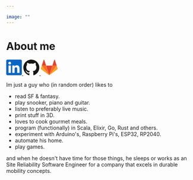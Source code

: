 ```yaml
---

image: ""
---
```


# About me

<a href="https://www.linkedin.com/in/gertjanassies/" target="_blank">
    <svg xmlns="http://www.w3.org/2000/svg" width="3em" height="3em" viewBox="0 0 256 256"><path fill="#0A66C2" d="M218.123 218.127h-37.931v-59.403c0-14.165-.253-32.4-19.728-32.4c-19.756 0-22.779 15.434-22.779 31.369v60.43h-37.93V95.967h36.413v16.694h.51a39.907 39.907 0 0 1 35.928-19.733c38.445 0 45.533 25.288 45.533 58.186l-.016 67.013ZM56.955 79.27c-12.157.002-22.014-9.852-22.016-22.009c-.002-12.157 9.851-22.014 22.008-22.016c12.157-.003 22.014 9.851 22.016 22.008A22.013 22.013 0 0 1 56.955 79.27m18.966 138.858H37.95V95.967h37.97v122.16ZM237.033.018H18.89C8.58-.098.125 8.161-.001 18.471v219.053c.122 10.315 8.576 18.582 18.89 18.474h218.144c10.336.128 18.823-8.139 18.966-18.474V18.454c-.147-10.33-8.635-18.588-18.966-18.453"></path></svg>
</a>
<a href="https://github.com/gertjana" target="_blank">
    <svg xmlns="http://www.w3.org/2000/svg" width="3.09em" height="3em" viewBox="0 0 256 250"><path fill="#161614" d="M128.001 0C57.317 0 0 57.307 0 128.001c0 56.554 36.676 104.535 87.535 121.46c6.397 1.185 8.746-2.777 8.746-6.158c0-3.052-.12-13.135-.174-23.83c-35.61 7.742-43.124-15.103-43.124-15.103c-5.823-14.795-14.213-18.73-14.213-18.73c-11.613-7.944.876-7.78.876-7.78c12.853.902 19.621 13.19 19.621 13.19c11.417 19.568 29.945 13.911 37.249 10.64c1.149-8.272 4.466-13.92 8.127-17.116c-28.431-3.236-58.318-14.212-58.318-63.258c0-13.975 5-25.394 13.188-34.358c-1.329-3.224-5.71-16.242 1.24-33.874c0 0 10.749-3.44 35.21 13.121c10.21-2.836 21.16-4.258 32.038-4.307c10.878.049 21.837 1.47 32.066 4.307c24.431-16.56 35.165-13.12 35.165-13.12c6.967 17.63 2.584 30.65 1.255 33.873c8.207 8.964 13.173 20.383 13.173 34.358c0 49.163-29.944 59.988-58.447 63.157c4.591 3.972 8.682 11.762 8.682 23.704c0 17.126-.148 30.91-.148 35.126c0 3.407 2.304 7.398 8.792 6.14C219.37 232.5 256 184.537 256 128.002C256 57.307 198.691 0 128.001 0Zm-80.06 182.34c-.282.636-1.283.827-2.194.39c-.929-.417-1.45-1.284-1.15-1.922c.276-.655 1.279-.838 2.205-.399c.93.418 1.46 1.293 1.139 1.931Zm6.296 5.618c-.61.566-1.804.303-2.614-.591c-.837-.892-.994-2.086-.375-2.66c.63-.566 1.787-.301 2.626.591c.838.903 1 2.088.363 2.66Zm4.32 7.188c-.785.545-2.067.034-2.86-1.104c-.784-1.138-.784-2.503.017-3.05c.795-.547 2.058-.055 2.861 1.075c.782 1.157.782 2.522-.019 3.08Zm7.304 8.325c-.701.774-2.196.566-3.29-.49c-1.119-1.032-1.43-2.496-.726-3.27c.71-.776 2.213-.558 3.315.49c1.11 1.03 1.45 2.505.701 3.27Zm9.442 2.81c-.31 1.003-1.75 1.459-3.199 1.033c-1.448-.439-2.395-1.613-2.103-2.626c.301-1.01 1.747-1.484 3.207-1.028c1.446.436 2.396 1.602 2.095 2.622Zm10.744 1.193c.036 1.055-1.193 1.93-2.715 1.95c-1.53.034-2.769-.82-2.786-1.86c0-1.065 1.202-1.932 2.733-1.958c1.522-.03 2.768.818 2.768 1.868Zm10.555-.405c.182 1.03-.875 2.088-2.387 2.37c-1.485.271-2.861-.365-3.05-1.386c-.184-1.056.893-2.114 2.376-2.387c1.514-.263 2.868.356 3.061 1.403Z"></path></svg>
</a>
<a href="https://gitlab.com/gertjana" target="_blank">
    <svg xmlns="http://www.w3.org/2000/svg" width="3.27em" height="3em" viewBox="0 0 256 236"><path fill="#E24329" d="m128.075 236.075l47.104-144.97H80.97l47.104 144.97Z"></path><path fill="#FC6D26" d="M128.075 236.074L80.97 91.104H14.956l113.119 144.97Z"></path><path fill="#FCA326" d="M14.956 91.104L.642 135.16a9.752 9.752 0 0 0 3.542 10.903l123.891 90.012l-113.12-144.97Z"></path><path fill="#E24329" d="M14.956 91.105H80.97L52.601 3.79c-1.46-4.493-7.816-4.492-9.275 0l-28.37 87.315Z"></path><path fill="#FC6D26" d="m128.075 236.074l47.104-144.97h66.015l-113.12 144.97Z"></path><path fill="#FCA326" d="m241.194 91.104l14.314 44.056a9.752 9.752 0 0 1-3.543 10.903l-123.89 90.012l113.119-144.97Z"></path><path fill="#E24329" d="M241.194 91.105h-66.015l28.37-87.315c1.46-4.493 7.816-4.492 9.275 0l28.37 87.315Z"></path></svg>
</a>

Im just a guy who (in random order) likes to

* read SF & fantasy.
* play snooker, piano and guitar.
* listen to preferably live music.
* print stuff in 3D.
* loves to cook gourmet meals.
* program (functionally) in Scala, Elixir, Go, Rust and others.
* experiment with Arduino's, Raspberry Pi's, ESP32, RP2040.
* automate his home.
* play games.

and when he doesn't have time for those things, he sleeps or works as an Site Reliability Software Engineer for a company that excels in durable mobility concepts.

